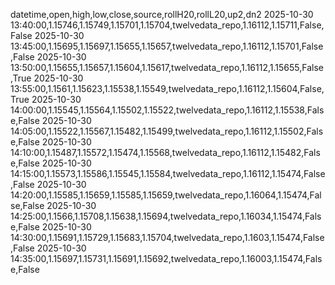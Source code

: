 datetime,open,high,low,close,source,rollH20,rollL20,up2,dn2
2025-10-30 13:40:00,1.15746,1.15749,1.15701,1.15704,twelvedata_repo,1.16112,1.15711,False,False
2025-10-30 13:45:00,1.15695,1.15697,1.15655,1.15657,twelvedata_repo,1.16112,1.15701,False,False
2025-10-30 13:50:00,1.15655,1.15657,1.15604,1.15617,twelvedata_repo,1.16112,1.15655,False,True
2025-10-30 13:55:00,1.1561,1.15623,1.15538,1.15549,twelvedata_repo,1.16112,1.15604,False,True
2025-10-30 14:00:00,1.15545,1.15564,1.15502,1.15522,twelvedata_repo,1.16112,1.15538,False,False
2025-10-30 14:05:00,1.15522,1.15567,1.15482,1.15499,twelvedata_repo,1.16112,1.15502,False,False
2025-10-30 14:10:00,1.15487,1.15572,1.15474,1.15568,twelvedata_repo,1.16112,1.15482,False,False
2025-10-30 14:15:00,1.15573,1.15586,1.15545,1.15584,twelvedata_repo,1.16112,1.15474,False,False
2025-10-30 14:20:00,1.15585,1.15659,1.15585,1.15659,twelvedata_repo,1.16064,1.15474,False,False
2025-10-30 14:25:00,1.1566,1.15708,1.15638,1.15694,twelvedata_repo,1.16034,1.15474,False,False
2025-10-30 14:30:00,1.15691,1.15729,1.15683,1.15704,twelvedata_repo,1.1603,1.15474,False,False
2025-10-30 14:35:00,1.15697,1.15731,1.15691,1.15692,twelvedata_repo,1.16003,1.15474,False,False
